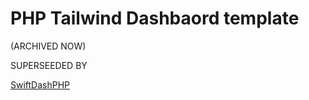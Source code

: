 # PHP Tailwind Dashbaord template

(ARCHIVED NOW)

SUPERSEEDED BY

[SwiftDashPHP](https://github.com/Djongov/SwiftDashPHP)
